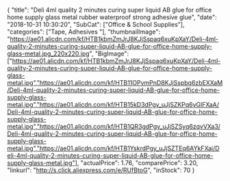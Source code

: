 {
	"title": "Deli 4ml quality 2 minutes curing super liquid AB glue for office home supply glass metal rubber waterproof strong adhesive glue",
	"date": "2018-10-31 10:30:20",
	"SubCat": ["Office & School Supplies"],
	"categories": ["Tape, Adhesives "],
	"thumbnailImage": "https://ae01.alicdn.com/kf/HTB1kbmZmJrJ8KJjSspaq6xuKpXaY/Deli-4ml-quality-2-minutes-curing-super-liquid-AB-glue-for-office-home-supply-glass-metal.jpg_220x220.jpg",
	"BigImage": ["https://ae01.alicdn.com/kf/HTB1kbmZmJrJ8KJjSspaq6xuKpXaY/Deli-4ml-quality-2-minutes-curing-super-liquid-AB-glue-for-office-home-supply-glass-metal.jpg","https://ae01.alicdn.com/kf/HTB11OPvmPnD8KJjSspbq6zbEXXaM/Deli-4ml-quality-2-minutes-curing-super-liquid-AB-glue-for-office-home-supply-glass-metal.jpg","https://ae01.alicdn.com/kf/HTB15kD3dPgy_uJjSZKPq6yGlFXaA/Deli-4ml-quality-2-minutes-curing-super-liquid-AB-glue-for-office-home-supply-glass-metal.jpg","https://ae01.alicdn.com/kf/HTB1QR3gdPgy_uJjSZSyq6zqvVXa3/Deli-4ml-quality-2-minutes-curing-super-liquid-AB-glue-for-office-home-supply-glass-metal.jpg","https://ae01.alicdn.com/kf/HTB1YskrdPgy_uJjSZTEq6AYkFXai/Deli-4ml-quality-2-minutes-curing-super-liquid-AB-glue-for-office-home-supply-glass-metal.jpg"],
	"actualPrice": 1.76,
	"comparePrice": 3.20,
	"linkurl": "http://s.click.aliexpress.com/e/RUfBtoG",
	"inStock": 70
}
